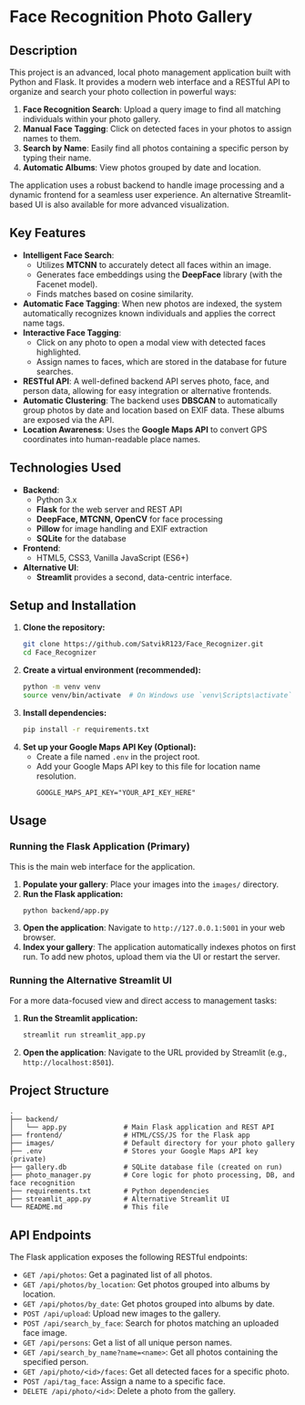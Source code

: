 # Face Recognition Photo Gallery

## Description

This project is an advanced, local photo management application built with Python and Flask. It provides a modern web interface and a RESTful API to organize and search your photo collection in powerful ways:

1.  **Face Recognition Search**: Upload a query image to find all matching individuals within your photo gallery.
2.  **Manual Face Tagging**: Click on detected faces in your photos to assign names to them.
3.  **Search by Name**: Easily find all photos containing a specific person by typing their name.
4.  **Automatic Albums**: View photos grouped by date and location.

The application uses a robust backend to handle image processing and a dynamic frontend for a seamless user experience. An alternative Streamlit-based UI is also available for more advanced visualization.

## Key Features

- **Intelligent Face Search**:
    - Utilizes **MTCNN** to accurately detect all faces within an image.
    - Generates face embeddings using the **DeepFace** library (with the Facenet model).
    - Finds matches based on cosine similarity.
- **Automatic Face Tagging**: When new photos are indexed, the system automatically recognizes known individuals and applies the correct name tags.
- **Interactive Face Tagging**:
    - Click on any photo to open a modal view with detected faces highlighted.
    - Assign names to faces, which are stored in the database for future searches.
- **RESTful API**: A well-defined backend API serves photo, face, and person data, allowing for easy integration or alternative frontends.
- **Automatic Clustering**: The backend uses **DBSCAN** to automatically group photos by date and location based on EXIF data. These albums are exposed via the API.
- **Location Awareness**: Uses the **Google Maps API** to convert GPS coordinates into human-readable place names.

## Technologies Used

- **Backend**:
    - Python 3.x
    - **Flask** for the web server and REST API
    - **DeepFace, MTCNN, OpenCV** for face processing
    - **Pillow** for image handling and EXIF extraction
    - **SQLite** for the database
- **Frontend**:
    - HTML5, CSS3, Vanilla JavaScript (ES6+)
- **Alternative UI**:
    - **Streamlit** provides a second, data-centric interface.

## Setup and Installation

1.  **Clone the repository:**
    ```bash
    git clone https://github.com/SatvikR123/Face_Recognizer.git
    cd Face_Recognizer
    ```
2.  **Create a virtual environment (recommended):**
    ```bash
    python -m venv venv
    source venv/bin/activate  # On Windows use `venv\Scripts\activate`
    ```
3.  **Install dependencies:**
    ```bash
    pip install -r requirements.txt
    ```
4.  **Set up your Google Maps API Key (Optional):**
    - Create a file named `.env` in the project root.
    - Add your Google Maps API key to this file for location name resolution.
      ```
      GOOGLE_MAPS_API_KEY="YOUR_API_KEY_HERE"
      ```

## Usage

### Running the Flask Application (Primary)

This is the main web interface for the application.

1.  **Populate your gallery**: Place your images into the `images/` directory.
2.  **Run the Flask application:**
    ```bash
    python backend/app.py
    ```
3.  **Open the application**: Navigate to `http://127.0.0.1:5001` in your web browser.
4.  **Index your gallery**: The application automatically indexes photos on first run. To add new photos, upload them via the UI or restart the server.

### Running the Alternative Streamlit UI

For a more data-focused view and direct access to management tasks:

1.  **Run the Streamlit application:**
    ```bash
    streamlit run streamlit_app.py
    ```
2.  **Open the application**: Navigate to the URL provided by Streamlit (e.g., `http://localhost:8501`).

## Project Structure

```
.
├── backend/
│   └── app.py              # Main Flask application and REST API
├── frontend/               # HTML/CSS/JS for the Flask app
├── images/                 # Default directory for your photo gallery
├── .env                    # Stores your Google Maps API key (private)
├── gallery.db              # SQLite database file (created on run)
├── photo_manager.py        # Core logic for photo processing, DB, and face recognition
├── requirements.txt        # Python dependencies
├── streamlit_app.py        # Alternative Streamlit UI
└── README.md               # This file
```

## API Endpoints

The Flask application exposes the following RESTful endpoints:

- `GET /api/photos`: Get a paginated list of all photos.
- `GET /api/photos/by_location`: Get photos grouped into albums by location.
- `GET /api/photos/by_date`: Get photos grouped into albums by date.
- `POST /api/upload`: Upload new images to the gallery.
- `POST /api/search_by_face`: Search for photos matching an uploaded face image.
- `GET /api/persons`: Get a list of all unique person names.
- `GET /api/search_by_name?name=<name>`: Get all photos containing the specified person.
- `GET /api/photo/<id>/faces`: Get all detected faces for a specific photo.
- `POST /api/tag_face`: Assign a name to a specific face.
- `DELETE /api/photo/<id>`: Delete a photo from the gallery.

